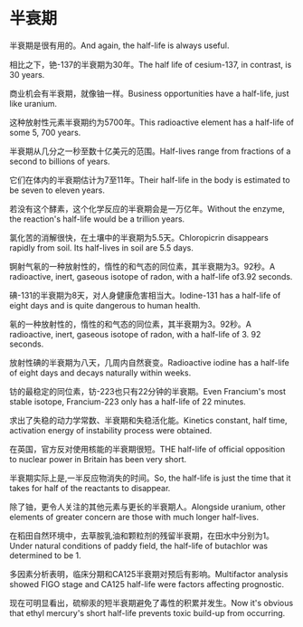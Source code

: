 # 半衰期

<p><span class="chinese">半衰期是很有用的。</span><span class="english">And again, the half-life is always useful.</span></p>

<p><span class="chinese">相比之下，铯-137的半衰期为30年。</span><span class="english">The half life of cesium-137, in contrast, is 30 years.</span></p>

<p><span class="chinese">商业机会有半衰期，就像铀一样。</span><span class="english">Business opportunities have a half-life, just like uranium.</span></p>

<p><span class="chinese">这种放射性元素半衰期约为5700年。</span><span class="english">This radioactive element has a half-life of some 5, 700 years.</span></p>

<p><span class="chinese">半衰期从几分之一秒至数十亿美元的范围。</span><span class="english">Half-lives range from fractions of a second to billions of years.</span></p>

<p><span class="chinese">它们在体内的半衰期估计为7至11年。</span><span class="english">Their half-life in the body is estimated to be seven to eleven years.</span></p>

<p><span class="chinese">若没有这个酵素，这个化学反应的半衰期会是一万亿年。</span><span class="english">Without the enzyme, the reaction's half-life would be a trillion years.</span></p>

<p><span class="chinese">氯化苦的消解很快，在土壤中的半衰期为5.5天。</span><span class="english">Chloropicrin disappears rapidly from soil. Its half-lives in soil are 5.5 days.</span></p>

<p><span class="chinese">锕射气氡的一种放射性的，惰性的和气态的同位素，其半衰期为3。92秒。</span><span class="english">A radioactive, inert, gaseous isotope of radon, with a half-life of3.92 seconds.</span></p>

<p><span class="chinese">碘-131的半衰期为8天，对人身健康危害相当大。</span><span class="english">Iodine-131 has a half-life of eight days and is quite dangerous to human health.</span></p>

<p><span class="chinese">氡的一种放射性的，惰性的和气态的同位素，其半衰期为3。92秒。</span><span class="english">A radioactive, inert, gaseous isotope of radon, with a half-life of 3. 92 seconds.</span></p>

<p><span class="chinese">放射性碘的半衰期为八天，几周内自然衰变。</span><span class="english">Radioactive iodine has a half-life of eight days and decays naturally within weeks.</span></p>

<p><span class="chinese">钫的最稳定的同位素，钫-223也只有22分钟的半衰期。</span><span class="english">Even Francium's most stable isotope, Francium-223 only has a half-life of 22 minutes.</span></p>

<p><span class="chinese">求出了失稳的动力学常数、半衰期和失稳活化能。</span><span class="english">Kinetics constant, half time, activation energy of instability process were obtained.</span></p>

<p><span class="chinese">在英国，官方反对使用核能的半衰期很短。</span><span class="english">THE half-life of official opposition to nuclear power in Britain has been very short.</span></p>

<p><span class="chinese">半衰期实际上是,一半反应物消失的时间。</span><span class="english">So, the half-life is just the time that it takes for half of the reactants to disappear.</span></p>

<p><span class="chinese">除了铀，更令人关注的其他元素与更长的半衰期人。</span><span class="english">Alongside uranium, other elements of greater concern are those with much longer half-lives.</span></p>

<p><span class="chinese">在稻田自然环境中，去草胺乳油和颗粒剂的残留半衰期，在田水中分别为1。</span><span class="english">Under natural conditions of paddy field, the half-life of butachlor was determined to be 1.</span></p>

<p><span class="chinese">多因素分析表明，临床分期和CA125半衰期对预后有影响。</span><span class="english">Multifactor analysis showed FIGO stage and CA125 half-life were factors affecting prognostic.</span></p>

<p><span class="chinese">现在可明显看出，硫柳汞的短半衰期避免了毒性的积累并发生。</span><span class="english">Now it's obvious that ethyl mercury's short half-life prevents toxic build-up from occurring.</span></p>

